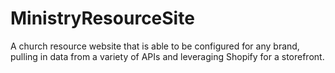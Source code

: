 # MinistryResourceSite
A church resource website that is able to be configured for any brand, pulling in data from a variety of APIs and leveraging Shopify for a storefront.
